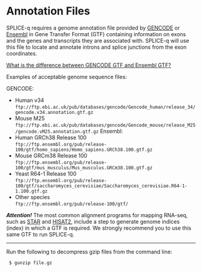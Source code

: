 # Annotation Files
SPLICE-q requires a genome annotation file provided by [GENCODE](https://www.gencodegenes.org/) or [Ensembl](https://www.ensembl.org/index.html) in Gene Transfer Format (GTF) containing information on exons and the genes and transcripts they are associated with. SPLICE-q will use this file to locate and annotate introns and splice junctions from the exon coordinates.

[What is the difference between GENCODE GTF and Ensembl GTF?](https://www.gencodegenes.org/pages/faq.html)

Examples of acceptable genome sequence files:

GENCODE: <br />
- Human v34 <br /> `ftp://ftp.ebi.ac.uk/pub/databases/gencode/Gencode_human/release_34/gencode.v34.annotation.gtf.gz`
- Mouse M25 <br /> `ftp://ftp.ebi.ac.uk/pub/databases/gencode/Gencode_mouse/release_M25/gencode.vM25.annotation.gtf.gz`
Ensembl: <br />
- Human GRCh38 Release 100 <br /> `ftp://ftp.ensembl.org/pub/release-100/gtf/homo_sapiens/Homo_sapiens.GRCh38.100.gtf.gz`<br />
- Mouse GRCm38 Release 100 <br /> `ftp://ftp.ensembl.org/pub/release-100/gtf/mus_musculus/Mus_musculus.GRCm38.100.gtf.gz`<br />
- Yeast R64-1 Release 100 <br /> `ftp://ftp.ensembl.org/pub/release-100/gtf/saccharomyces_cerevisiae/Saccharomyces_cerevisiae.R64-1-1.100.gtf.gz`<br />
- Other species <br /> `ftp://ftp.ensembl.org/pub/release-100/gtf/`<br />


***Attention!*** The most common alignment programs for mapping RNA-seq, such as [STAR](https://github.com/alexdobin/STAR) and [HISAT2](http://daehwankimlab.github.io/hisat2/), include a step to generate genome indices (index) in which a GTF is required. We strongly recommend you to use this same GTF to run SPLICE-q.  
__________________________________________________________________
Run the following to decompress gzip files from the command line:
```bash
 $ gunzip file.gz 
```

